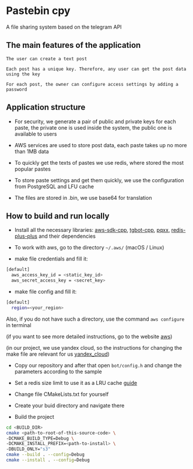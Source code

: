 # Pastebin cpy

A file sharing system based on the telegram API


## The main features of the application

``` The user can create a text post ```

``` Each post has a unique key. Therefore, any user can get the post data using the key ```

``` For each post, the owner can configure access settings by adding a password ```


## Application structure

* For security, we generate a pair of public and private keys for each paste, the private one is used inside the system, the public one is available to users

* AWS services are used to store post data, each paste takes up no more than 1MB data

* To quickly get the texts of pastes we use redis, where stored the most popular pastes

* To store paste settings and get them quickly, we use the configuration from PostgreSQL and LFU cache

* The files are stored in .bin, we use base64 for translation

## How to build and run locally

* Install all the necessary libraries: [aws-sdk-cpp](https://github.com/aws/aws-sdk-cpp), [tgbot-cpp](https://github.com/reo7sp/tgbot-cpp), [pqxx](https://github.com/jtv/libpqxx), [redis-plus-plus](https://github.com/sewenew/redis-plus-plus) and their dependencies

* To work with aws, go to the directory `~/.aws/` (macOS / Linux) 

* make file credentials and fill it:

```bash
[default]
  aws_access_key_id = <static_key_id>
  aws_secret_access_key = <secret_key>
```

* make file config and fill it:

```bash
[default]
  region=<your_region>
```

Also, if you do not have such a directory, use the command `aws configure` in terminal

(if you want to see more detailed instructions, go to the website [aws](https://docs.aws.amazon.com/sdk-for-cpp/v1/developer-guide/setup-linux.html))

(in our project, we use yandex cloud, so the instructions for changing the make file are relevant for us [yandex_cloud](https://yandex.cloud/ru/docs/storage/tools/aws-sdk-cpp))


* Copy our repository and after that open `bot/config.h` and change the parameters according to the sample

* Set a redis size limit to use it as a LRU cache [guide](https://cndoc.github.io/redis-doc-cn/cn/topics/lru-cache.html)

* Change file CMakeLists.txt for yourself

* Create your buid directory and navigate there

* Build the project

```bash
cd <BUILD_DIR>
cmake <path-to-root-of-this-source-code> \
-DCMAKE_BUILD_TYPE=Debug \
-DCMAKE_INSTALL_PREFIX=<path-to-install> \
-DBUILD_ONLY="s3"
cmake --build . --config=Debug
cmake --install . --config=Debug
```





